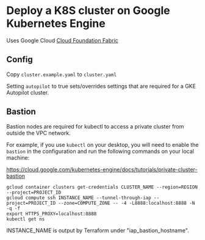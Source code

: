 # Deploy a K8S cluster on Google Kubernetes Engine

Uses Google Cloud [Cloud Foundation Fabric](https://github.com/GoogleCloudPlatform/cloud-foundation-fabric/)

## Config

Copy `cluster.example.yaml` to `cluster.yaml`

Setting `autopilot` to true sets/overrides settings that are required for a GKE Autopilot cluster.

## Bastion

Bastion nodes are required for kubectl to access a private cluster from outside the VPC network.

For example, if you use `kubectl` on your desktop, you will need to enable the `bastion` in the configuration and run the following commands on your local machine:

https://cloud.google.com/kubernetes-engine/docs/tutorials/private-cluster-bastion

```shell
gcloud container clusters get-credentials CLUSTER_NAME --region=REGION --project=PROJECT_ID
gcloud compute ssh INSTANCE_NAME --tunnel-through-iap --project=PROJECT_ID --zone=COMPUTE_ZONE -- -4 -L8888:localhost:8888 -N -q -f
export HTTPS_PROXY=localhost:8888
kubectl get ns
```

INSTANCE_NAME is output by Terraform under "iap_bastion_hostname".
